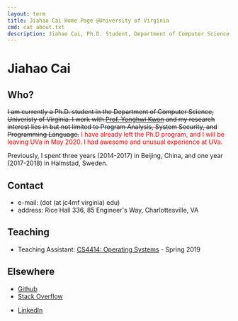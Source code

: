 ```yaml
---
layout: term
title: Jiahao Cai Home Page @University of Virginia
cmd: cat about.txt
description: Jiahao Cai, Ph.D. Student, Department of Computer Science, University of Virginia.
---
```


# Jiahao Cai

## Who?

<del>I am currently a Ph.D. student in the Department of Computer Science, Univeristy of Virginia. I work with [Prof. Yonghwi Kwon](https://yonghwi-kwon.github.io/) and my research interest lies in but not limited to Program Analysis, System Security, and Programming Language.</del> <font color="red">I have already left the Ph.D program, and I will be leaving UVa in May 2020. I had awesome and unusual experience at UVa.</font> 

Previously, I spent three years (2014-2017) in Beijing, China, and one year (2017-2018) in Halmstad, Sweden.

## Contact
+ e-mail: (dot (at jc4mf virginia) edu)
+ address: Rice Hall 336, 85 Engineer's Way, Charlottesville, VA

## Teaching
+ Teaching Assistant: [CS4414: Operating Systems](https://www.cs.virginia.edu/~cr4bd/4414/S2019/) - Spring 2019

## Elsewhere
+ <a class = "dir" href="https://github.com/jiahao42">Github</a>
+ <a class = "dir" href="https://stackoverflow.com/users/story/5685664">Stack Overflow</a>
<!-- + <a class = "dir" href="https://twitter.com/caterpillarous">Twitter</a> -->
+ <a class = "dir" href="https://linkedin.com/in/jiahao-cai/">LinkedIn</a>
